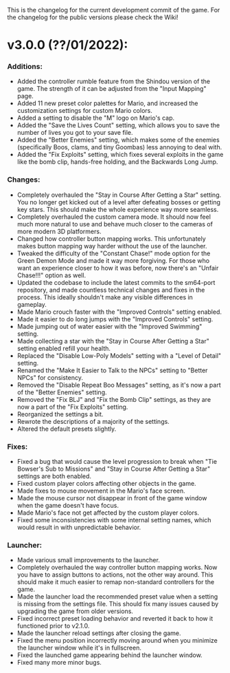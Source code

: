 This is the changelog for the current development commit of the game. For the changelog for the public versions please check the Wiki!

# v3.0.0 (??/01/2022):

### Additions:
- Added the controller rumble feature from the Shindou version of the game. The strength of it can be adjusted from the "Input Mapping" page.
- Added 11 new preset color palettes for Mario, and increased the customization settings for custom Mario colors.
- Added a setting to disable the "M" logo on Mario's cap.
- Added the "Save the Lives Count" setting, which allows you to save the number of lives you got to your save file.
- Added the "Better Enemies" setting, which makes some of the enemies (specifically  Boos, clams, and tiny Goombas) less annoying to deal with.
- Added the "Fix Exploits" setting, which fixes several exploits in the game like the bomb clip, hands-free holding, and the Backwards Long Jump.

### Changes:
- Completely overhauled the \"Stay in Course After Getting a Star\" setting. You no longer get kicked out of a level after defeating bosses or getting key stars. This should make the whole experience way more seamless.
- Completely overhauled the custom camera mode. It should now feel much more natural to use and behave much closer to the cameras of more modern 3D platformers.
- Changed how controller button mapping works. This unfortunately makes button mapping way harder without the use of the launcher.
- Tweaked the difficulty of the "Constant Chase!" mode option for the Green Demon Mode and made it way more forgiving. For those who want an experience closer to how it was before, now there's an "Unfair Chase!!!" option as well.
- Updated the codebase to include the latest commits to the sm64-port repository, and made countless technical changes and fixes in the process. This ideally shouldn't make any visible differences in gameplay.
- Made Mario crouch faster with the \"Improved Controls\" setting enabled.
- Made it easier to do long jumps with the \"Improved Controls\" setting.
- Made jumping out of water easier with the \"Improved Swimming\" setting.
- Made collecting a star with the "Stay in Course After Getting a Star" setting enabled refill your health.
- Replaced the "Disable Low-Poly Models" setting with a "Level of Detail" setting.
- Renamed the "Make It Easier to Talk to the NPCs" setting to "Better NPCs" for consistency.
- Removed the "Disable Repeat Boo Messages" setting, as it's now a part of the "Better Enemies" setting.
- Removed the "Fix BLJ" and "Fix the Bomb Clip" settings, as they are now a part of the "Fix Exploits" setting.
- Reorganized the settings a bit.
- Rewrote the descriptions of a majority of the settings.
- Altered the default presets slightly.

### Fixes:
- Fixed a bug that would cause the level progression to break when \"Tie Bowser's Sub to Missions\" and \"Stay in Course After Getting a Star\" settings are both enabled.
- Fixed custom player colors affecting other objects in the game.
- Made fixes to mouse movement in the Mario's face screen.
- Made the mouse cursor not disappear in front of the game window when the game doesn't have focus.
- Made Mario's face not get affected by the custom player colors.
- Fixed some inconsistencies with some internal setting names, which would result in with unpredictable behavior.

### Launcher:
- Made various small improvements to the launcher.
- Completely overhauled the way controller button mapping works. Now you have to assign buttons to actions, not the other way around. This should make it much easier to remap non-standard controllers for the game.
- Made the launcher load the recommended preset value when a setting is missing from the settings file. This should fix many issues caused by upgrading the game from older versions.
- Fixed incorrect preset loading behavior and reverted it back to how it functioned prior to v2.1.0.
- Made the launcher reload settings after closing the game.
- Fixed the menu position incorrectly moving around when you minimize the launcher window while it's in fullscreen.
- Fixed the launched game appearing behind the launcher window.
- Fixed many more minor bugs.
